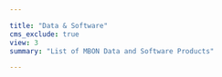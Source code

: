 ```yaml
---

title: "Data & Software"
cms_exclude: true
view: 3
summary: "List of MBON Data and Software Products"

---
```

